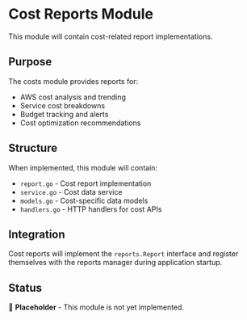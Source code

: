# Cost Reports Module

This module will contain cost-related report implementations.

## Purpose

The costs module provides reports for:
- AWS cost analysis and trending
- Service cost breakdowns
- Budget tracking and alerts
- Cost optimization recommendations

## Structure

When implemented, this module will contain:
- `report.go` - Cost report implementation
- `service.go` - Cost data service
- `models.go` - Cost-specific data models
- `handlers.go` - HTTP handlers for cost APIs

## Integration

Cost reports will implement the `reports.Report` interface and register themselves with the reports manager during application startup.

## Status

🚧 **Placeholder** - This module is not yet implemented.
